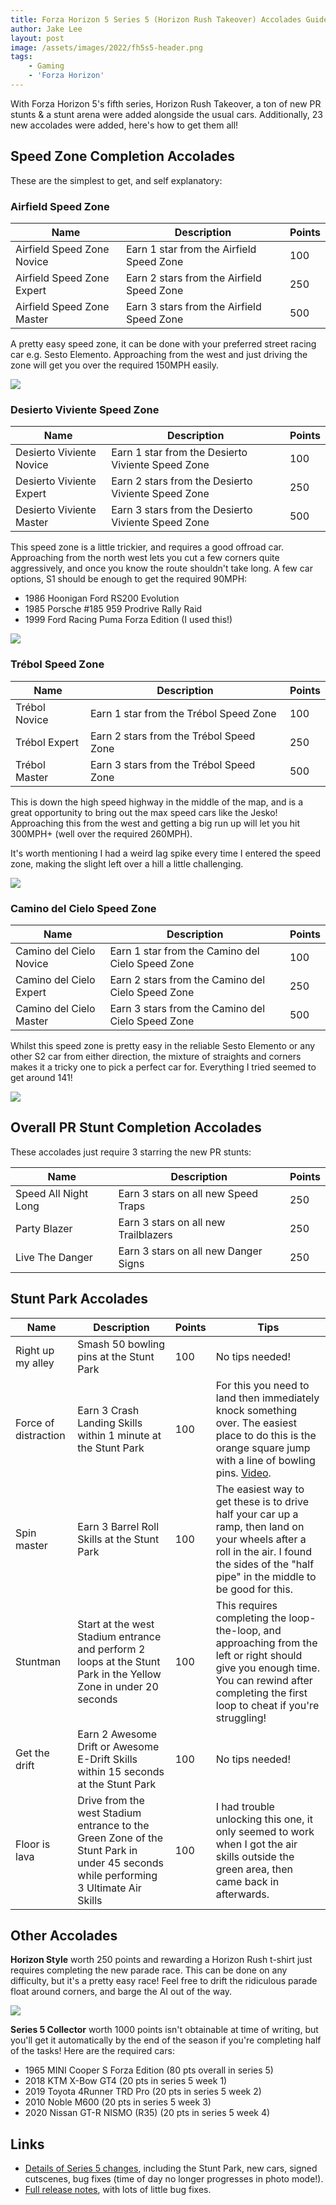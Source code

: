 ```yaml
---
title: Forza Horizon 5 Series 5 (Horizon Rush Takeover) Accolades Guide
author: Jake Lee
layout: post
image: /assets/images/2022/fh5s5-header.png
tags:
    - Gaming
    - 'Forza Horizon'
---
```


With Forza Horizon 5's fifth series, Horizon Rush Takeover, a ton of new PR stunts & a stunt arena were added alongside the usual cars. Additionally, 23 new accolades were added, here's how to get them all!

## Speed Zone Completion Accolades

These are the simplest to get, and self explanatory:

### Airfield Speed Zone

| Name | Description | Points | 
| -- | -- | -- |
| Airfield Speed Zone Novice | Earn 1 star from the Airfield Speed Zone | 100 |
| Airfield Speed Zone Expert | Earn 2 stars from the Airfield Speed Zone | 250 |
| Airfield Speed Zone Master | Earn 3 stars from the Airfield Speed Zone | 500 |

A pretty easy speed zone, it can be done with your preferred street racing car e.g. Sesto Elemento. Approaching from the west and just driving the zone will get you over the required 150MPH easily.

![](/assets/images/2022/fh5s5-airfield.png)

### Desierto Viviente Speed Zone

| Name | Description | Points | 
| -- | -- | -- |
| Desierto Viviente Novice | Earn 1 star from the Desierto Viviente Speed Zone | 100 |
| Desierto Viviente Expert | Earn 2 stars from the Desierto Viviente Speed Zone | 250 |
| Desierto Viviente Master | Earn 3 stars from the Desierto Viviente Speed Zone | 500 |

This speed zone is a little trickier, and requires a good offroad car. Approaching from the north west lets you cut a few corners quite aggressively, and once you know the route shouldn't take long. A few car options, S1 should be enough to get the required 90MPH:
* 1986 Hoonigan Ford RS200 Evolution 
* 1985 Porsche #185 959 Prodrive Rally Raid
* 1999 Ford Racing Puma Forza Edition (I used this!)

![](/assets/images/2022/fh5s5-desierto.png)

### Trébol Speed Zone

| Name | Description | Points | 
| -- | -- | -- |
| Trébol Novice | Earn 1 star from the Trébol Speed Zone | 100 |
| Trébol Expert | Earn 2 stars from the Trébol Speed Zone | 250 |
| Trébol Master | Earn 3 stars from the Trébol Speed Zone | 500 |

This is down the high speed highway in the middle of the map, and is a great opportunity to bring out the max speed cars like the Jesko!  Approaching this from the west and getting a big run up will let you hit 300MPH+ (well over the required 260MPH).

It's worth mentioning I had a weird lag spike every time I entered the speed zone, making the slight left over a hill a little challenging.

![](/assets/images/2022/fh5s5-trebol.png)

### Camino del Cielo Speed Zone

| Name | Description | Points | 
| -- | -- | -- |
| Camino del Cielo Novice | Earn 1 star from the Camino del Cielo Speed Zone | 100 |
| Camino del Cielo Expert | Earn 2 stars from the Camino del Cielo Speed Zone | 250 |
| Camino del Cielo Master | Earn 3 stars from the Camino del Cielo Speed Zone | 500 |

Whilst this speed zone is pretty easy in the reliable Sesto Elemento or any other S2 car from either direction, the mixture of straights and corners makes it a tricky one to pick a perfect car for. Everything I tried seemed to get around 141!

![](/assets/images/2022/fh5s5-camino.png)

## Overall PR Stunt Completion Accolades

These accolades just require 3 starring the new PR stunts:

| Name | Description | Points | 
| -- | -- | -- |
| Speed All Night Long | Earn 3 stars on all new Speed Traps | 250 |
| Party Blazer | Earn 3 stars on all new Trailblazers | 250 |
| Live The Danger | Earn 3 stars on all new Danger Signs | 250 | 

## Stunt Park Accolades

| Name | Description | Points | Tips |
| -- | -- | -- | -- |
| Right up my alley | Smash 50 bowling pins at the Stunt Park | 100 | No tips needed! |
| Force of distraction | Earn 3 Crash Landing Skills within 1 minute at the Stunt Park | 100 | For this you need to land then immediately knock something over. The easiest place to do this is the orange square jump with a line of bowling pins. [Video](https://www.reddit.com/r/ForzaHorizon/comments/t5xvj0/force_of_distraction_accolade_quick/). |
| Spin master | Earn 3 Barrel Roll Skills at the Stunt Park | 100 | The easiest way to get these is to drive half your car up a ramp, then land on your wheels after a roll in the air. I found the sides of the "half pipe" in the middle to be good for this. |
| Stuntman | Start at the west Stadium entrance and perform 2 loops at the Stunt Park in the Yellow Zone in under 20 seconds | 100 | This requires completing the loop-the-loop, and approaching from the left or right should give you enough time. You can rewind after completing the first loop to cheat if you're struggling! |
| Get the drift | Earn 2 Awesome Drift or Awesome E-Drift Skills within 15 seconds at the Stunt Park | 100 | No tips needed! |
| Floor is lava | Drive from the west Stadium entrance to the Green Zone of the Stunt Park in under 45 seconds while performing 3 Ultimate Air Skills | 100 | I had trouble unlocking this one, it only seemed to work when I got the air skills outside the green area, then came back in afterwards. |

## Other Accolades

**Horizon Style** worth 250 points and rewarding a Horizon Rush t-shirt just requires completing the new parade race. This can be done on any difficulty, but it's a pretty easy race! Feel free to drift the ridiculous parade float around corners, and barge the AI out of the way.

![](/assets/images/2022/fh5s5-parade.png)

**Series 5 Collector** worth 1000 points isn't obtainable at time of writing, but you'll get it automatically by the end of the season if you're completing half of the tasks! Here are the required cars:
* 1965 MINI Cooper S Forza Edition (80 pts overall in series 5)
* 2018 KTM X-Bow GT4 (20 pts in series 5 week 1)
* 2019 Toyota 4Runner TRD Pro (20 pts in series 5 week 2)
* 2010 Noble M600 (20 pts in series 5 week 3)
* 2020 Nissan GT-R NISMO (R35) (20 pts in series 5 week 4)

## Links

* [Details of Series 5 changes](https://forzamotorsport.net/en-us/news/forza-horizon-5-series-5), including the Stunt Park, new cars, signed cutscenes, bug fixes (time of day no longer progresses in photo mode!).
* [Full release notes](https://support.forzamotorsport.net/hc/en-us/articles/4494846412819-FH5-Release-Notes-March-1st-2022), with lots of little bug fixes.